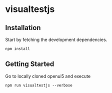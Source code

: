 visualtestjs
==========

Installation
------------

Start by fetching the development dependencies.

    npm install

Getting Started
---------------

Go to locally cloned openui5 and execute

    npm run visualtestjs --verbose



